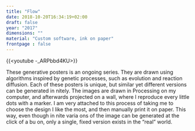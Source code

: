 ```yaml
---
title: "Flow"
date: 2018-10-20T16:34:19+02:00
draft: false
year: "2017"
dimensions: ""
material: "Custom software, ink on paper"
frontpage : false 
---
```


{{<youtube -_ARPbbd4KU>}}

These generative posters is an ongoing series. They are drawn using algorithms inspired by genetic processes, such as evolution and reaction diffusion. Each of these posters is unique, but similar yet different versions can be generated in nitely. The images are drawn in Processing on my computer, and afterwards projected on a wall, where I reproduce every little dots with a marker. I am very attached to this process of taking me to choose the design I like the most, and then manually print it on paper. This way, even though in nite varia ons of the image can be generated at the click of a bu on, only a single, fixed version exists in the “real” world.